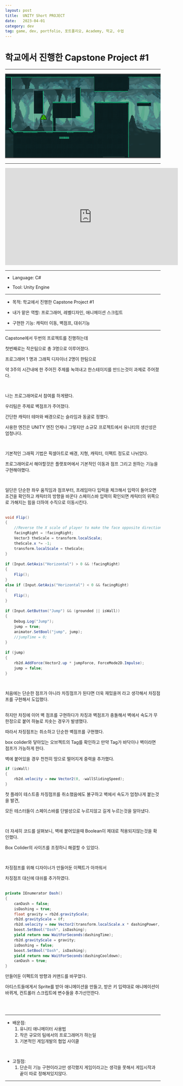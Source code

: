 ```yaml
---
layout: post
title:  UNITY Short PROJECT
date:   2023-04-01
category: dev
tag: game, dev, portfolio, 포트폴리오, Academy, 학교, 수업
---
```



# 학교에서 진행한 Capstone Project #1

---

<img src = "../../assets/img/dev/WallJumpThumbnail.png" class="img">

---

<iframe class="video" width="560" height="315" src="https://www.youtube.com/embed/iUFhRsUxtIE" title="YouTube video player" frameborder="0" allow="accelerometer; autoplay; clipboard-write; encrypted-media; gyroscope; picture-in-picture; web-share" allowfullscreen></iframe>

---

- Language: C#

- Tool: Unity Engine

---

- 목적: 학교에서 진행한 Capstone Project #1

- 내가 맡은 역할: 프로그래머, 레벨디자인, 애니메이션 스크립트

- 구현한 기능: 캐릭터 이동, 벽점프, 대쉬기능

---

Capstone에서 두번의 프로젝트를 진행하는데

첫번째로는 작은팀으로 총 3명으로 이루어졌다.

프로그래머 1 명과 그래픽 디자이너 2명이 한팀으로

약 3주의 시간내에 한 주어진 주제를 녹여내고 한스테이지를 만드는것이 과제로 주어졌다.

<br>

나는 프로그래머로서 참여를 하게됐다.

우리팀은 주제로 벽점프가 주어졌다.

간단한 캐릭터 테마와 배경으로는 슬라임과 동굴로 정했다.

사용한 엔진은 UNITY 엔진
언제나 그렇지만 소규모 프로젝트에서 유니티의 생산성은 엄청나다.

<br>

기본적인 그래픽 기법은 픽셀아트로
배경, 지형, 캐릭터, 이펙트 정도로 나뉘었다.

프로그래머로서 해야할것은 플랫포머에서 기본적인 이동과 점프 그리고 원하는 기능을 구현해야했다.

<br>

일단은 단순한 좌우 움직임과 점프부터, 프레임마다 입력을 체크해서 입력이 들어오면 조건을 확인하고 캐릭터의 방향을 바꾼다
스페이스바 입력이 확인되면 캐릭터의 위쪽으로 가해지는 힘을 더하여 수직으로 이동시킨다.

```cs

void Flip()
{
    //Reverse the X scale of player to make the face opposite direction.
    facingRight = !facingRight;
    Vector3 theScale = transform.localScale;
    theScale.x *= -1;
    transform.localScale = theScale;
}

if (Input.GetAxis("Horizontal") > 0 && !facingRight)
{
    Flip();
}
else if (Input.GetAxis("Horizontal") < 0 && facingRight)
{
    Flip();
}

if (Input.GetButton("Jump") && (grounded || isWall))
{
    Debug.Log("Jump");
    jump = true;
    animator.SetBool("jump", jump);
    //jumpTime = 0;
}

if (jump)
{
    rb2d.AddForce(Vector2.up * jumpForce, ForceMode2D.Impulse);
    jump = false;
}

```

<br>

처음에는 단순한 점프가 아니라 차징점프가 된다면 더욱 재밌을꺼 라고 생각해서
차징점프를 구현해서 도입했다.

<br>
하지만 차징에 이어 벽 점프를 구현하다가 차징과 벽점프가 충돌해서
벽에서 속도가 무한정으로 붙어 하늘로 치솟는 경우가 발생했다.

따라서 차징점프는 취소하고 단순한 벽점프를 구현했다.

box colider와 닿아있는 오브젝트의 Tag를 확인하고 만약 Tag가 바닥이나 벽이라면 점프가 가능하게 한다.

벽에 붙어있을 경우 천천히 땅으로 떨어지게 중력을 추가했다.

```cs
if (isWall)
{				
    rb2d.velocity = new Vector2(0, -wallSlidingSpeed);
}
```


첫 플레이 테스트중 차징점프를 취소했음에도 불구하고 벽에서 속도가 엄청나게 붙는것을 발견,

모든 테스터들이 스페이스바를 단발성으로 누르지않고 길게 누르는것을 알아냈다.

<br>

더 자세히 코드를 살펴보니, 벽에 붙어있을때 Boolean이 제대로 적용되지않는것을 확인했다.

Box Colider의 사이즈를 조정하니 해결할 수 있었다.


<br>

차징점프를 위해 디자이너가 만들어둔 이펙트가 아까워서

차징점프 대신에 대쉬를 추가하였다.

```cs

private IEnumerator Dash()
{
    canDash = false;
    isDashing = true;
    float gravity = rb2d.gravityScale;
    rb2d.gravityScale = 0f;
    rb2d.velocity = new Vector2(transform.localScale.x * dashingPower, 0f);
    boost.SetBool("Dash", isDashing);
    yield return new WaitForSeconds(dashingTime);
    rb2d.gravityScale = gravity;
    isDashing = false;
    boost.SetBool("Dash", isDashing);
    yield return new WaitForSeconds(dashingCooldown);
    canDash = true;
}

```

만들어둔 이펙트의 방향과 커맨드를 바꾸었다.

아티스트들에게서 Sprite를 받아 애니메이션을 만들고,
받은 키 입력대로 애니메이션이 바뀌게, 컨트롤러 스크립트에 변수들을 추가선언한다.


<br>
<br>

---

 - 배운점:
    1. 유니티 애니메이터 사용법
    2. 작은 규모의 팀에서의 프로그래머가 하는일
    3. 기본적인 게임개발의 협업 사이클

<br>

 - 고칠점: 
    1. 단순히 기능 구현이라고만 생각했지 게임이라고는 생각을 못해서 게임시작과 끝이 따로 정해져있지않다.

---